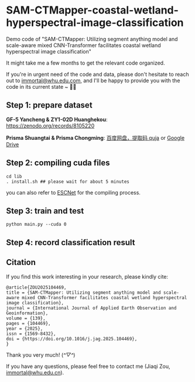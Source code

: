 # SAM-CTMapper-coastal-wetland-hyperspectral-image-classification
Demo code of "SAM-CTMapper: Utilizing segment anything model and scale-aware mixed CNN-Transformer facilitates coastal wetland hyperspectral image classification"

It might take me a few months to get the relevant code organized. 

If you're in urgent need of the code and data, please don't hesitate to reach out to immortal@whu.edu.com, and I'll be happy to provide you with the code in its current state ~ 🫡🫡

## Step 1: prepare dataset
**GF-5 Yancheng & ZY1-02D Huanghekou**: https://zenodo.org/records/8105220

**Prisma Shuangtai & Prisma Chongming**: [百度网盘，提取码 quja](https://pan.baidu.com/s/1VPapO_ZT_QfrfTcWT6mv7Q?pwd=quja) or [Google Drive](https://drive.google.com/drive/folders/1macw4UJ2ADywohav9AqSxEG-MwiwupNW?usp=sharing)

## Step 2: compiling cuda files
```
cd lib
. install.sh ## please wait for about 5 minutes
```
you can also refer to [ESCNet](https://github.com/Bobholamovic/ESCNet) for the compiling process.

## Step 3: train and test
```
python main.py --cuda 0
```

## Step 4: record classification result

## Citation
If you find this work interesting in your research, please kindly cite:
```
@article{ZOU2025104469,
title = {SAM-CTMapper: Utilizing segment anything model and scale-aware mixed CNN-Transformer facilitates coastal wetland hyperspectral image classification},
journal = {International Journal of Applied Earth Observation and Geoinformation},
volume = {139},
pages = {104469},
year = {2025},
issn = {1569-8432},
doi = {https://doi.org/10.1016/j.jag.2025.104469},
}
```
Thank you very much! (*^▽^*)

If you have any questions, please feel free to contact me (Jiaqi Zou, immortal@whu.edu.cn).
